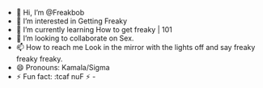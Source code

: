 - 👋 Hi, I’m @Freakbob
- 👀 I’m interested in Getting Freaky
- 🌱 I’m currently learning How to get freaky | 101
- 💞️ I’m looking to collaborate on Sex.
- 📫 How to reach me Look in the mirror with the lights off and say freaky freaky freaky.
- 😄 Pronouns: Kamala/Sigma
- ⚡ Fun fact: :tcaf nuF ⚡ -
